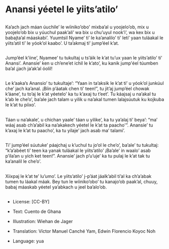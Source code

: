 # Anansi yéetel le yiits’atilo’

##
Ka’ach jach máan úuchile’ le wíiniko’obo' mixba’al u yoojelo’ob, mix u yoojelo’ob bix u yúuchul paak’ali’ wa bix u chu’uyul nook’i’, wa kex bix u babajta’al máaskabi’. Yuumtsil Nyame’ ti’ le ka’analilo’ ti’ leti’ yaan tuláakal le yiits’atil ti’ le yóok’ol kaabo’. U ta’akmaj ti’ jump’éel k’at.

##
Jump’éel k’iine’, Nyamee’ tu tukultaj u ts’áik le k’at tu’ux yaan le yiits’atilo’ ti’ Anansi’. Anansie’ ken u ch’ene’et ichil le k’ato’, ku kanik jump'éel túumben ba’al ¡jach ja’ak’al óolil!

##
Le k’aaka’s Anansio’ tu tukultaje’: “Yaan in ta’aksik le k’at ti’ u yóok’ol junkúul che’ jach ka’anal. ¡Bíin p’áatak chen ti’ teen!”, tu jit’aj jump’éel chowak k’áane’, tu to’aj le k’at yéetelo’ ka tu k’axaj tu t’eet’. Tu káajsaj u na’akal tu k’ab le che’o’, ba’ale jach talam u yilik u na’akal tumen lalajsúutuk ku kojkuba le k’at tu píixo’.

##
Táan u na’akale’, u chichan yaale’ táan u yilike’, ka tu ya’alaj ti’ beya’: “ma’ wáaj asab ch’a’abil ka na’akakech yéetel le k’at ta paacho'”. Anansie’ tu k’axaj le k’at tu paacho’, ka tu yilaje’ jach asab ma’ talami’.

##
Ti’ jump’éel súutuke’ páajchaj u k’uchul tu jo’ol le che’o’, ba’ale’ tu tukultaj: “k’a’abéet ti’ teen ka yanak tuláakal le yiits’atilo’ ¡Ba’ale’ in waalo’ asab p’ila’an u yich ket teen!”. Anansie’ jach p’u’uje’ ka tu pulaj le k’at tak tu ka’analil le che’o’.

##
Xiixpaj le k’at te’ lu’umo’. Le yiits’atilo’ j-p’áat jáalk’abil ti’al ka ch’a’abak tumen tu láakal máak. Bey tun le wíiniko’obo’ tu kanajo’ob paak’al, chuuy, babaj máaskab yéetel ya’abkach u jeel ba’alo’ob.

##
* License: [CC-BY]
* Text: Cuento de Ghana
* Illustration: Wiehan de Jager
* Translation: Víctor Manuel Canché Yam, Edwin Florencio Koyoc Noh

* Language: yua
